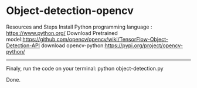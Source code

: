 # Object-detection-opencv
Resources and Steps
Install Python programming language : https://www.python.org/
Download Pretrained model:https://github.com/opencv/opencv/wiki/TensorFlow-Object-Detection-API
download opencv-python:https://pypi.org/project/opencv-python/ 
_________________________________________________________________________
Finaly,
run the code on your terminal:
python object-detection.py

Done.

